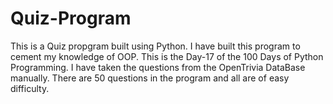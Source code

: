 # Quiz-Program
This is a Quiz propgram built using Python. I have built this program to cement my knowledge of OOP. This is the Day-17 of the 100 Days of Python Programming.
I have taken the questions from the OpenTrivia DataBase manually. There are 50 questions in the program and all are of easy difficulty. 
